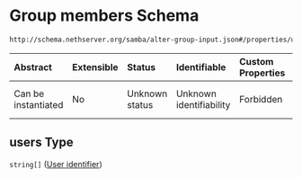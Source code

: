 # Group members Schema

```txt
http://schema.nethserver.org/samba/alter-group-input.json#/properties/users
```



| Abstract            | Extensible | Status         | Identifiable            | Custom Properties | Additional Properties | Access Restrictions | Defined In                                                                      |
| :------------------ | :--------- | :------------- | :---------------------- | :---------------- | :-------------------- | :------------------ | :------------------------------------------------------------------------------ |
| Can be instantiated | No         | Unknown status | Unknown identifiability | Forbidden         | Allowed               | none                | [alter-group-input.json\*](samba/alter-group-input.json "open original schema") |

## users Type

`string[]` ([User identifier](alter-group-input-properties-group-members-user-identifier.md))
